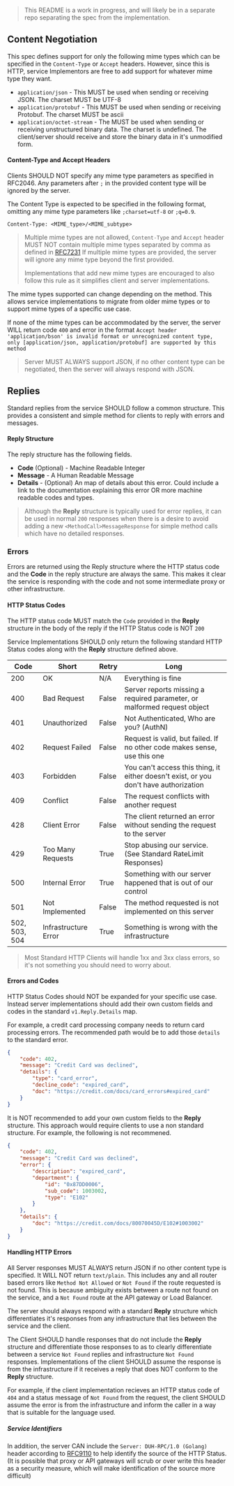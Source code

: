 > This README is a work in progress, and will likely be in a separate repo separating the spec from the implementation.

## Content Negotiation
This spec defines support for only the following mime types which can be specified in the `Content-Type` or `Accept` headers. However, since this is HTTP, service Implementors are free to add support for whatever mime type they want.

* `application/json` - This MUST be used when sending or receiving JSON. The charset MUST be UTF-8
* `application/protobuf` - This MUST be used when sending or receiving Protobuf. The charset MUST be ascii
* `application/octet-stream` - The MUST be used when sending or receiving unstructured binary data. The charset is undefined. The client/server should receive and store the binary data in it's unmodified form.
#### Content-Type and Accept Headers
Clients SHOULD NOT specify any mime type parameters as specified in RFC2046.  Any parameters after `;` in the provided content type will be ignored by the server.

The Content Type is expected to be specified in the following format, omitting any mime type parameters like `;charset=utf-8` or `;q=0.9`.
```
Content-Type: <MIME_type>/<MIME_subtype>
```


> Multiple mime types are not allowed, `Content-Type` and `Accept` header MUST NOT contain multiple mime types separated by comma as defined in [RFC7231](https://www.rfc-editor.org/rfc/rfc7231#section-5.3.2) If multiple mime types are provided, the server will ignore any mime type beyond the first provided.
>
> Implementations that add new mime types are encouraged to also follow this rule as it simplifies client and server implementations.

The mime types supported can change depending on the method. This allows service implementations to migrate from older mime types or to support mime types of a specific use case.

If none of the mime types can be accommodated by the server, the server WILL return code `400` and error in the format `Accept header 'application/bson' is invalid format or unrecognized content type, only [application/json, application/protobuf] are supported by this method`

> 
> Server MUST ALWAYS support JSON, if no other content type can be negotiated, then the server will always respond with JSON.

## Replies
Standard replies from the service SHOULD follow a common structure. This provides a consistent and simple method for clients to reply with errors and messages.
#### Reply Structure
The reply structure has the following fields.
* **Code** (Optional)  - Machine Readable Integer
* **Message** - A Human Readable Message
* **Details** - (Optional) An map of details about this error. Could include a link to the documentation explaining this error OR more machine readable codes and types.

> 
> Although the **Reply** structure is typically used for error replies, it can be used in normal `200` responses when there is a desire to avoid adding a new `<MethodCall>MessageResponse`  for simple method calls which have no detailed responses.
### Errors
Errors are returned using the Reply structure where the HTTP status code and the **Code** in the reply structure are always the same. This makes it clear the service is responding with the code and not some intermediate proxy or other infrastructure.
#### HTTP Status Codes
The HTTP status code MUST match the `Code` provided in the **Reply**  structure in the body of the reply if the HTTP Status code is NOT `200`

Service Implementations SHOULD only return the following standard HTTP Status codes along with the **Reply** structure defined above.

| Code          | Short                | Retry | Long                                                                                  |
| ------------- | -------------------- | ----- | ------------------------------------------------------------------------------------- |
| 200           | OK                   | N/A   | Everything is fine                                                                    |
| 400           | Bad Request          | False | Server reports missing a required parameter, or malformed request object              |
| 401           | Unauthorized         | False | Not Authenticated, Who are you?  (AuthN)                                              |
| 402           | Request Failed       | False | Request is valid, but failed. If no other code makes sense, use this one              |
| 403           | Forbidden            | False | You can't access this thing, it either doesn't exist, or you don't have authorization |
| 409           | Conflict             | False | The request conflicts with another request                                            |
| 428           | Client Error         | False | The client returned an error without sending the request to the server                |
| 429           | Too Many Requests    | True  | Stop abusing our service. (See Standard RateLimit Responses)                          |
| 500           | Internal Error       | True  | Something with our server happened that is out of our control                         |
| 501           | Not Implemented      | False | The method requested is not implemented on this server                                |
| 502, 503, 504 | Infrastructure Error | True  | Something is wrong with the infrastructure                                            |

>  Most Standard HTTP Clients will handle 1xx and 3xx class errors, so it's not something you should need to worry about.

#### Errors and Codes
HTTP Status Codes should NOT be expanded for your specific use case. Instead server implementations should add their own custom fields and codes in the standard `v1.Reply.Details` map.

For example, a credit card processing company needs to return card processing errors. The recommended path would be to add those `details` to the standard error.
```json
{
	"code": 402,
	"message": "Credit Card was declined",
	"details": {
		"type": "card_error",
		"decline_code": "expired_card",
		"doc": "https://credit.com/docs/card_errors#expired_card"
	}
}
```
It is NOT recommended to add your own custom fields to the **Reply** structure. This approach would require clients to use a non standard structure. For example, the following is not recommened.
```json
{
	"code": 402,
	"message": "Credit Card was declined",
	"error": {
		"description": "expired_card",
		"department": {
			"id": "0x87DD0006",
			"sub_code": 1003002,
			"type": "E102"
		}
	},
	"details": {
		"doc": "https://credit.com/docs/80070045D/E102#1003002"
	}
}
```
#### Handling HTTP Errors
All Server responses MUST ALWAYS return JSON if no other content type is specified. It WILL NOT return `text/plain`. This includes any and all router based errors like `Method Not Allowed` or `Not Found` if the route requested is not found. This is because ambiguity exists between a route not found on the service, and a `Not Found` route at the API gateway or Load Balancer.

The server should always respond with a standard **Reply** structure which differentiates it's responses from any infrastructure that lies between the service and the client.

The Client SHOULD handle responses that do not include the **Reply** structure and differentiate those responses to as to clearly differentiate between a service `Not Found` replies and infrastructure `Not Found` responses. Implementations of the client SHOULD assume the response is from the infrastructure if it receives a reply that does NOT conform to the **Reply** structure.

For example, if the client implementation recieves an HTTP status code of `404` and a status message of `Not Found` from the request, the client SHOULD assume the error is from the infrastructure and inform the caller in a way that is suitable for the language used.
##### Service Identifiers
In addition, the server CAN include the `Server: DUH-RPC/1.0 (Golang)` header according to [RFC9110](https://www.rfc-editor.org/rfc/rfc9110#field.server) to help identify the source of the HTTP Status. (It is possible that proxy or API gateways will scrub or over write this header as a security measure, which will make identification of the source more difficult) 
